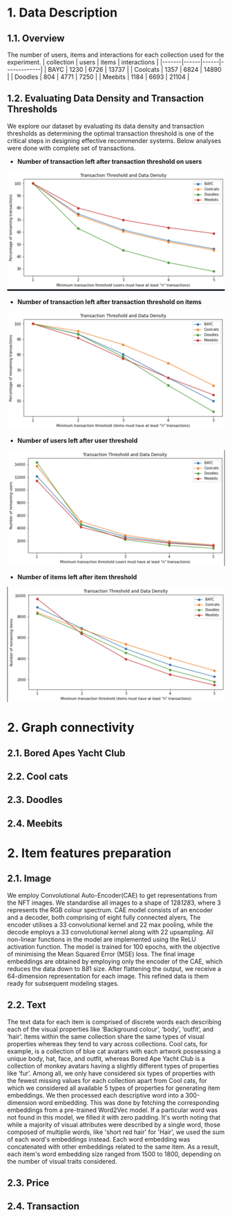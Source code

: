 # 1. Data Description

## 1.1. Overview

The number of users, items and interactions for each collection used for the experiment.
| collection | users | items | interactions |
|-------|------|------|-------------|
| BAYC  | 1230 | 6726 | 13737 |
| Coolcats | 1357 | 6824 | 14890 |
| Doodles | 804 | 4771 | 7250 |
| Meebits | 1184 | 6693 | 21104 |



## 1.2. Evaluating Data Density and Transaction Thresholds

We explore our dataset by evaluating its data density and transaction thresholds as determining the optimal transaction threshold is one of the critical steps in designing effective recommender systems. Below analyses were done with complete set of transactions.


- **Number of transaction left after transaction threshold on users**

![alt text](assets/user_trxns.png)

- **Number of transaction left after transaction threshold on items**

![alt text](assets/item_trxns.png)

- **Number of users left after user threshold**

![alt text](assets/user_num.png)

- **Number of items left after item threshold**

![alt text](assets/item_num.png)




# 2. Graph connectivity
## 2.1. Bored Apes Yacht Club 


## 2.2. Cool cats


## 2.3. Doodles


## 2.4. Meebits




# 2. Item features preparation

## 2.1. Image
We employ Convolutional Auto-Encoder(CAE) to get representations from the NFT images. We standardise all images to a shape of 128*128*3, where 3 represents the RGB colour spectrum. CAE model consists of an encoder and a decoder, both comprising of eight fully connected alyers, The encoder utilises a 33 convolutional kernel and 22 max pooling, while the decode employs a 33 convolutional kernel along with 22 upsampling.
All non-linear functions in the model are implemented using the ReLU activation function. The model is trained for 100 epochs, with the objective of minimising the Mean Squared Error (MSE) loss. The final image embeddings are obtained by employing only the encoder of the CAE, which reduces the data down to 8*8*1 size. After flattening the output, we receive a 64-dimension representation for each image. This refined data is them ready for subsequent modeling stages.

## 2.2. Text
The text data for each item is comprised of discrete words each describing each of the visual properties like ‘Background colour’, ‘body’, ‘outfit’, and ‘hair’. Items within the same collection share the same types of visual properties whereas they tend to vary across collections. Cool cats, for example, is a collection of blue cat avatars with each artwork possessing a unique body, hat, face, and outfit, whereas Bored Ape Yacht Club is a collection of monkey avatars having a slightly different types of properties like ‘fur’. Among all, we only have considered six types of properties with the fewest missing values for each collection apart from Cool cats, for which we considered all available 5 types of properties for generating item embeddings. We then processed each descriptive word into a 300-dimension word embedding. This was done by fetching the corresponding embeddings from a pre-trained Word2Vec model. If a particular word was not found in this model, we filled it with zero padding. It's worth noting that while a majority of visual attributes were described by a single word, those composed of multiplie words, like 'short red hair' for 'Hair', we used the sum of each word's embeddings instead. Each word embedding was concatenated with other embeddings related to the same item. As a result, each item's word embedding size ranged from 1500 to 1800, depending on the number of visual traits considered.

## 2.3. Price


## 2.4. Transaction



